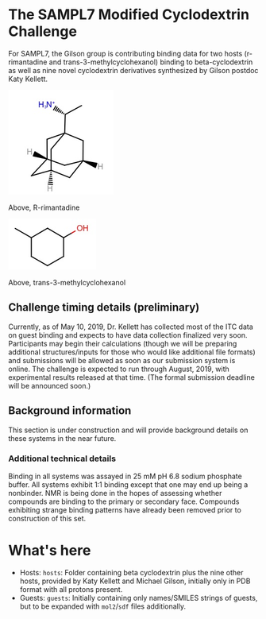 # The SAMPL7 Modified Cyclodextrin Challenge

For SAMPL7, the Gilson group is contributing binding data for two hosts (r-rimantadine and trans-3-methylcyclohexanol) binding to beta-cyclodextrin as well as nine novel cyclodextrin derivatives synthesized by Gilson postdoc Katy Kellett.

![](images/R_rimantadine.jpg)

Above, R-rimantadine

![](images/trans_3_methylcyclohexanol.jpg)

Above, trans-3-methylcyclohexanol

## Challenge timing details (preliminary)

Currently, as of May 10, 2019, Dr. Kellett has collected most of the ITC data on guest binding and expects to have data collection finalized very soon. Participants may begin their calculations (though we will be preparing additional structures/inputs for those who would like additional file formats) and submissions will be allowed as soon as our submission system is online. The challenge is expected to run through August, 2019, with experimental results released at that time. (The formal submission deadline will be announced soon.)

## Background information

This section is under construction and will provide background details on these systems in the near future.


### Additional technical details

Binding in all systems was assayed in 25 mM pH 6.8 sodium phosphate buffer. All systems exhibit 1:1 binding except that one may end up being a nonbinder. NMR is being done in the hopes of assessing whether compounds are binding to the primary or secondary face.
Compounds exhibiting strange binding patterns have already been removed prior to construction of this set.

# What's here

- Hosts: `hosts`: Folder containing beta cyclodextrin plus the nine other hosts, provided by Katy Kellett and Michael Gilson, initially only in PDB format with all protons present.
- Guests: `guests`: Initially containing only names/SMILES strings of guests, but to be expanded with `mol2`/`sdf` files additionally.
